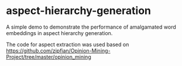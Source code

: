 # aspect-hierarchy-generation

A simple demo to demonstrate the performance of amalgamated word embeddings in aspect hierarchy generation. 

The code for aspect extraction was used based on https://github.com/zipfian/Opinion-Mining-Project/tree/master/opinion_mining
